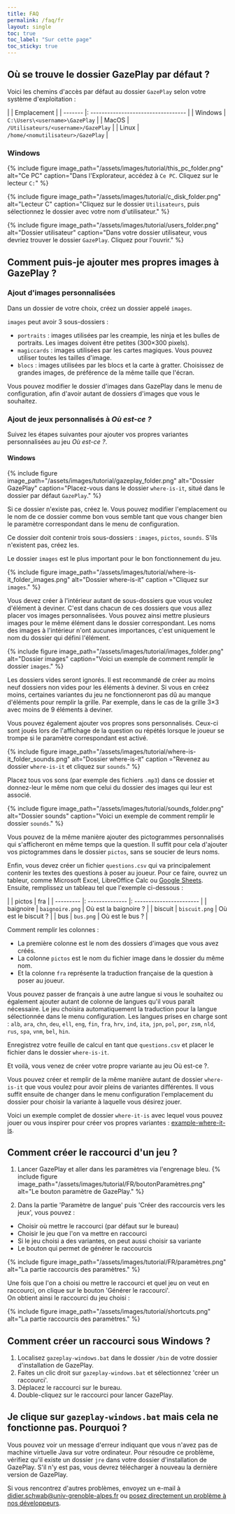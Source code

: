 ```yaml
---
title: FAQ
permalink: /faq/fr
layout: single
toc: true
toc_label: "Sur cette page"
toc_sticky: true
---
```


## Où se trouve le dossier GazePlay par défaut ?

Voici les chemins d'accès par défaut au dossier `GazePlay` selon votre système d'exploitation :

|         | Emplacement                         |
| ------- |: ---------------------------------- |
| Windows | `C:\Users\<username>\GazePlay`      |
| MacOS   | `/Utilisateurs/<username>/GazePlay` |
| Linux   | `/home/<nomutilisateur>/GazePlay`   |

### Windows

{% include figure image_path="/assets/images/tutorial/this_pc_folder.png" alt="Ce PC" caption="Dans l'Explorateur, accédez à `Ce PC`. Cliquez sur le lecteur `C:`" %}

{% include figure image_path="/assets/images/tutorial/c_disk_folder.png" alt="Lecteur C" caption="Cliquez sur le dossier `Utilisateurs`, puis sélectionnez le dossier avec votre nom d'utilisateur." %}

{% include figure image_path="/assets/images/tutorial/users_folder.png" alt="Dossier utilisateur" caption="Dans votre dossier utilisateur, vous devriez trouver le dossier `GazePlay`. Cliquez pour l'ouvrir." %}

## Comment puis-je ajouter mes propres images à GazePlay ?

### Ajout d'images personnalisées

Dans un dossier de votre choix, créez un dossier appelé `images`.

`images` peut avoir 3 sous-dossiers :
* `portraits` : images utilisées par les creampie, les ninja et les bulles de portraits. Les images doivent être petites (300×300 pixels).
* `magiccards` : images utilisées par les cartes magiques. Vous pouvez utiliser toutes les tailles d'image.
* `blocs` : images utilisées par les blocs et la carte à gratter. Choisissez de grandes images, de préférence de la même taille que l'écran.

Vous pouvez modifier le dossier d'images dans GazePlay dans le menu de configuration, afin d'avoir autant de dossiers d'images que vous le souhaitez.

### Ajout de jeux personnalisés à _Où est-ce ?_

Suivez les étapes suivantes pour ajouter vos propres variantes personnalisées au jeu _Où est-ce ?_.

#### Windows

{% include figure image_path="/assets/images/tutorial/gazeplay_folder.png" alt="Dossier GazePlay" caption="Placez-vous dans le dossier `where-is-it`, situé dans le dossier par défaut `GazePlay`." %}

Si ce dossier n'existe pas, créez le.
Vous pouvez modifier l'emplacement ou le nom de ce dossier comme bon vous semble tant que vous changer bien le paramètre correspondant dans le menu de configuration.

Ce dossier doit contenir trois sous-dossiers : `images`, `pictos`, `sounds`.
S'ils n'existent pas, créez les.

Le dossier `images` est le plus important pour le bon fonctionnement du jeu.

{% include figure image_path="/assets/images/tutorial/where-is-it_folder_images.png" alt="Dossier where-is-it" caption ="Cliquez sur `images`." %}

Vous devez créer à l'intérieur autant de sous-dossiers que vous voulez d'élément à deviner.
C'est dans chacun de ces dossiers que vous allez placer vos images personnalisées.
Vous pouvez ainsi mettre plusieurs images pour le même élément dans le dossier correspondant.
Les noms des images à l'intérieur n'ont aucunes importances, c'est uniquement le nom du dossier qui défini l'élément.

{% include figure image_path="/assets/images/tutorial/images_folder.png" alt="Dossier images" caption="Voici un exemple de comment remplir le dossier `images`." %}

Les dossiers vides seront ignorés.
Il est recommandé de créer au moins neuf dossiers non vides pour les éléments à deviner.
Si vous en créez moins, certaines variantes du jeu ne fonctionneront pas dû au manque d'éléments pour remplir la grille.
Par exemple, dans le cas de la grille 3×3 avec moins de 9 éléments à deviner.

Vous pouvez également ajouter vos propres sons personnalisés.
Ceux-ci sont joués lors de l'affichage de la question ou répétés lorsque le joueur se trompe si le paramètre correspondant est activé.

{% include figure image_path="/assets/images/tutorial/where-is-it_folder_sounds.png" alt="Dossier where-is-it" caption ="Revenez au dossier `where-is-it` et cliquez sur `sounds`." %}

Placez tous vos sons (par exemple des fichiers `.mp3`) dans ce dossier et donnez-leur le même nom que celui du dossier des images qui leur est associé.

{% include figure image_path="/assets/images/tutorial/sounds_folder.png" alt="Dossier sounds" caption="Voici un exemple de comment remplir le dossier `sounds`." %}

Vous pouvez de la même manière ajouter des pictogrammes personnalisés qui s'afficheront en même temps que la question.
Il suffit pour cela d'ajouter vos pictogrammes dans le dossier `pictos`, sans se soucier de leurs noms.

Enfin, vous devez créer un fichier `questions.csv` qui va principalement contenir les textes des questions à poser au joueur.
Pour ce faire, ouvrez un tableur, comme Microsoft Excel, LibreOffice Calc ou [Google Sheets](https://docs.google.com/spreadsheets).
Ensuite, remplissez un tableau tel que l'exemple ci-dessous :

|           | pictos          | fra                      |
| --------- |: -------------- |: ----------------------- |
| baignoire | `baignoire.png` | Où est la baignoire ? |
| biscuit   | `biscuit.png`   | Où est le biscuit ?   |
| bus       | `bus.png`       | Où est le bus ?       |

Comment remplir les colonnes :
* La première colonne est le nom des dossiers d'images que vous avez créés.
* La colonne `pictos` est le nom du fichier image dans le dossier du même nom.
* Et la colonne `fra` représente la traduction française de la question à poser au joueur.

Vous pouvez passer de français à une autre langue si vous le souhaitez ou également ajouter autant de colonne de langues qu'il vous paraît nécessaire.
Le jeu choisira automatiquement la traduction pour la langue sélectionnée dans le menu configuration.
Les langues prises en charge sont :
`alb`, `ara`, `chn`, `deu`, `ell`, `eng`, `fin`, `fra`, `hrv`, `ind`, `ita`, `jpn`, `pol`, `por`, `zsm`, `nld`, `rus`, `spa`, `vnm`, `bel`, `hin`.

Enregistrez votre feuille de calcul en tant que `questions.csv` et placer le fichier dans le dossier `where-is-it`.

Et voilà, vous venez de créer votre propre variante au jeu Où est-ce ?.

Vous pouvez créer et remplir de la même manière autant de dossier `where-is-it` que vous voulez pour avoir pleins de variantes différentes.
Il vous suffit ensuite de changer dans le menu configuration l'emplacement du dossier pour choisir la variante à laquelle vous désirez jouer.

Voici un exemple complet de dossier `where-it-is` avec lequel vous pouvez jouer ou vous inspirer pour créer vos propres variantes : [example-where-it-is](/assets/example-where-is-it.zip).

## Comment créer le raccourci d'un jeu ?

1. Lancer GazePlay et aller dans les paramètres via l'engrenage bleu.
{% include figure image_path="/assets/images/tutorial/FR/boutonParamètres.png" alt="Le bouton paramètre de GazePlay." %}

2. Dans la partie 'Paramètre de langue' puis 'Créer des raccourcis vers les jeux', vous pouvez :
* Choisir où mettre le raccourci (par défaut sur le bureau)
* Choisir le jeu que l'on va mettre en raccourci
* Si le jeu choisi a des variantes, on peut aussi choisir sa variante
* Le bouton qui permet de générer le raccourcis

{% include figure image_path="/assets/images/tutorial/FR/paramètres.png" alt="La partie raccourcis des paramètres." %}

Une fois que l'on a choisi ou mettre le raccourci et quel jeu on veut en raccourci, on clique sur le bouton 'Générer le raccourci'. <br>
On obtient ainsi le raccourci du jeu choisi :

{% include figure image_path="/assets/images/tutorial/shortcuts.png" alt="La partie raccourcis des paramètres." %}

## Comment créer un raccourci sous Windows ?

1. Localisez `gazeplay-windows.bat` dans le dossier `/bin` de votre dossier d'installation de GazePlay.
2. Faites un clic droit sur `gazeplay-windows.bat` et sélectionnez 'créer un raccourci'.
3. Déplacez le raccourci sur le bureau.
4. Double-cliquez sur le raccourci pour lancer GazePlay.

## Je clique sur `gazeplay-windows.bat` mais cela ne fonctionne pas. Pourquoi ?

Vous pouvez voir un message d'erreur indiquant que vous n'avez pas de machine virtuelle Java sur votre ordinateur.
Pour résoudre ce problème, vérifiez qu'il existe un dossier `jre` dans votre dossier d'installation de GazePlay.
S'il n'y est pas, vous devrez télécharger à nouveau la dernière version de GazePlay.

Si vous rencontrez d'autres problèmes, envoyez un e-mail à <didier.schwab@univ-grenoble-alpes.fr> ou [posez directement un problème à nos développeurs](https://github.com/GazePlay/GazePlay/issues/new).
